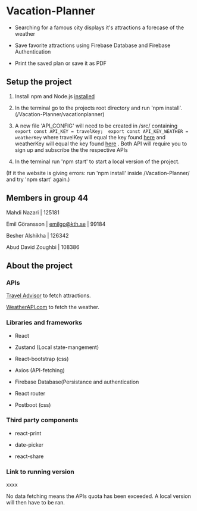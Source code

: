 # Vacation-Planner

- Searching for a famous city displays it's attractions a forecase of the weather

- Save favorite attractions using Firebase Database and Firebase Authentication

- Print the saved plan or save it as PDF


## Setup the project

1. Install npm and Node.js [installed](https://docs.npmjs.com/downloading-and-installing-node-js-and-npm)

2. In the terminal go to the projects root directory and run 'npm install'. (/Vacation-Planner/vacationplanner)

4. A new file 'API_CONFIG' will need to be created in /src/ containing ```export const API_KEY = travelKey; 
export const API_KEY_WEATHER = weatherKey``` where travelKey will equal the key found [here](https://rapidapi.com/apidojo/api/travel-advisor) and weatherKey will equal the key found [here](https://rapidapi.com/weatherapi/api/weatherapi-com/pricing) . Both API will require you to sign up and subscribe the the respective APIs 

3. In the terminal run 'npm start' to start a local version of the project. 

(If it the website is giving errors:
run 'npm install' inside /Vacation-Planner/ and try 'npm start' again.)

## Members in group 44
Mahdi Nazari | 125181

Emil Göransson | emilgo@kth.se | 99184

Besher Alshikha | 126342

Abud David Zoughbi | 108386

## About the project

### APIs

[Travel Advisor](https://rapidapi.com/apidojo/api/travel-advisor) to fetch attractions.

[WeatherAPI.com](https://rapidapi.com/weatherapi/api/weatherapi-com/pricing) to fetch the weather.

### Libraries and frameworks

- React

- Zustand (Local state-mangement)

- React-bootstrap (css)

- Axios (API-fetching)

- Firebase Database(Persistance and authentication

- React router 

- Postboot (css)



### Third party components

- react-print

- date-picker

- react-share


### Link to running version

xxxx

No data fetching means the APIs quota has been exceeded. A local version will then have to be ran. 


